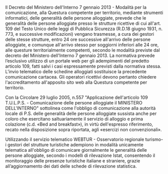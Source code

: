Il Decreto del Ministero dell'Interno 7 gennaio 2013 - Modalità per la comunicazione, alla Questura competente per territorio, mediante strumenti informatici, delle generalità delle persone alloggiate, prevede che le generalità delle persone alloggiate presso le strutture ricettive di cui all'art. 109 del Testo Unico delle leggi di Pubblica Sicurezza (R.D.18 giugno 1931, n. 773, e successive modificazioni) vengano trasmesse, a cura dei gestori delle stesse strutture, entro 24 ore successive all'arrivo delle persone alloggiate, e comunque all'arrivo stesso per soggiorni inferiori alle 24 ore, alle questure territorialmente competenti, secondo le modalità previste dal decreto del Ministero dell'Interno 7 gennaio 2013.
La normativa prevede l’esclusivo utilizzo di un portale web per gli adempimenti del predetto articolo 109, fatti salvi i casi espressamente previsti dalla normativa stessa.
L’invio telematico delle schedine alloggiati sostituisce la precedente comunicazione cartacea.
Gli operatori ricettivi devono pertanto chiedere l'accreditamento all'apposito sito web alla Questura competente per territorio.

Con la Circolare 29 luglio 2005, n.557 "Applicazione dell'articolo 109 T.U.L.P.S. - Comunicazione delle persone alloggiate il MINISTERO DELL'INTERNO" sottolinea come l'obbligo di comunicazione alla autorità locale di P.S. delle generalità delle persone alloggiate sussista anche per coloro che esercitano saltuariamente il servizio di alloggio e prima colazione (c.d. «Bed and breakfast»), in virtù dell'espresso riferimento, recato nella disposizione sopra riportata, agli «esercizi non convenzionali».

Utilizzando il servizio telematico WEBTUR - Osservatorio regionale turismo-  i gestori del strutture turistiche adempiono in modalità unicamente telematica all'obbligo di comunicare giornalmente le generalità delle persone alloggiate, secondo i modelli di rilevazione Istat, consentendo il monitoraggio delle presenze turistiche italiane e straniere, grazie all’aggiornamento dei dati delle schede di rilevazione statistica.
